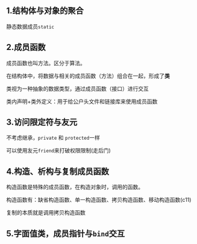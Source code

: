 ## 1.结构体与对象的聚合

静态数据成员`static`
## 2.成员函数
成员函数也叫方法。区分于算法。

在结构体中，将数据与相关的成员函数（方法）组合在一起，形成了**类**

类视为一种抽象的数据类型，通过成员函数（接口）进行交互

类内声明+类外定义：用于给公户头文件和链接库来使用成员函数

## 3.访问限定符与友元
不考虑继承，`private` 和 `protected`一样

可以使用友元`friend`来打破权限限制(走后门)

## 4.构造、析构与复制成员函数
构造函数是特殊的成员函数，在构造对象时，调用的函数。

构造函数有：缺省构造函数、单一构造函数、拷贝构造函数、移动构造函数(c11)

复制的本质就是调用拷贝构造函数

## 5.字面值类，成员指针与`bind`交互
